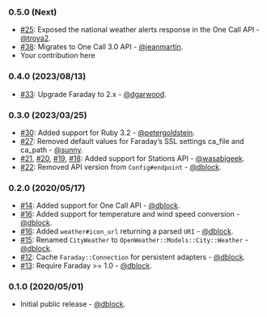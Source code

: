 ### 0.5.0 (Next)

* [#25](https://github.com/dblock/open-weather-ruby-client/pull/25): Exposed the national weather alerts response in the One Call API - [@troya2](https://github.com/troya2).
* [#38](https://github.com/dblock/open-weather-ruby-client/pull/38): Migrates to One Call 3.0 API - [@jeanmartin](https://github.com/jeanmartin).
* Your contribution here

### 0.4.0 (2023/08/13)

* [#33](https://github.com/dblock/open-weather-ruby-client/pull/33): Upgrade Faraday to 2.x - [@dgarwood](https://github.com/dgarwood).

### 0.3.0 (2023/03/25)

* [#30](https://github.com/dblock/open-weather-ruby-client/pull/30): Added support for Ruby 3.2 - [@petergoldstein](https://github.com/petergoldstein).
* [#27](https://github.com/dblock/open-weather-ruby-client/pull/27): Removed default values for Faraday’s SSL settings ca_file and ca_path - [@sunny](https://github.com/sunny).
* [#21](https://github.com/dblock/open-weather-ruby-client/pull/21), [#20](https://github.com/dblock/open-weather-ruby-client/pull/20), [#19](https://github.com/dblock/open-weather-ruby-client/pull/19), [#18](https://github.com/dblock/open-weather-ruby-client/pull/18): Added support for Stations API - [@wasabigeek](https://github.com/wasabigeek).
* [#22](https://github.com/dblock/open-weather-ruby-client/pull/23): Removed API version from `Config#endpoint` - [@dblock](https://github.com/dblock).

### 0.2.0 (2020/05/17)

* [#14](https://github.com/dblock/open-weather-ruby-client/pull/14): Added support for One Call API - [@dblock](https://github.com/dblock).
* [#16](https://github.com/dblock/open-weather-ruby-client/pull/16): Added support for temperature and wind speed conversion - [@dblock](https://github.com/dblock).
* [#16](https://github.com/dblock/open-weather-ruby-client/pull/16): Added `weather#icon_url` returning a parsed `URI` - [@dblock](https://github.com/dblock).
* [#15](https://github.com/dblock/open-weather-ruby-client/pull/15): Renamed `CityWeather` to `OpenWeather::Models::City::Weather` - [@dblock](https://github.com/dblock).
* [#12](https://github.com/dblock/open-weather-ruby-client/pull/12): Cache `Faraday::Connection` for persistent adapters - [@dblock](https://github.com/dblock).
* [#13](https://github.com/dblock/open-weather-ruby-client/pull/13): Require Faraday >= 1.0 - [@dblock](https://github.com/dblock).

### 0.1.0 (2020/05/01)

* Initial public release - [@dblock](https://github.com/dblock).
